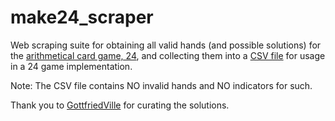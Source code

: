 # make24_scraper

Web scraping suite for obtaining all valid hands (and possible solutions) for the [arithmetical card game, 24](https://en.wikipedia.org/wiki/24_Game), and collecting them into a [CSV file](hands.csv) for usage in a 24 game implementation.

Note: The CSV file contains NO invalid hands and NO indicators for such.

Thank you to [GottfriedVille](http://www.gottfriedville.net/) for curating the solutions.
